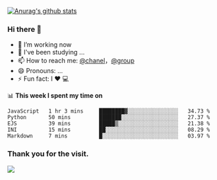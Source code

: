 [![Anurag's github stats](https://github-readme-stats.vercel.app/api?username=bmqy)](https://github.com/anuraghazra/github-readme-stats)
### Hi there 👋
- 🔭 I’m working now
- 🌱 I've been studying ...
- 📫 How to reach me: [@chanel](https://t.me/tcbmqy)，[@group](https://t.me/tgbmqy)
- 😄 Pronouns: ...
- ⚡ Fun fact:  I ❤️ 💻

📊 **This week I spent my time on**
<!--START_SECTION:waka-->
```text
JavaScript   1 hr 3 mins     ████████▓░░░░░░░░░░░░░░░░   34.73 % 
Python       50 mins         ███████░░░░░░░░░░░░░░░░░░   27.37 % 
EJS          39 mins         █████▒░░░░░░░░░░░░░░░░░░░   21.38 % 
INI          15 mins         ██░░░░░░░░░░░░░░░░░░░░░░░   08.29 % 
Markdown     7 mins          █░░░░░░░░░░░░░░░░░░░░░░░░   03.97 % 
```
<!--END_SECTION:waka-->

### Thank you for the visit.
![](http://profile-counter.glitch.me/bmqy/count.svg)
